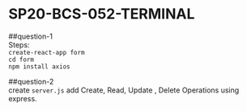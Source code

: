 # SP20-BCS-052-TERMINAL

##question-1  
Steps:  
`create-react-app form`  
`cd form`  
`npm install axios`

##question-2  
create `server.js`
add Create, Read, Update , Delete Operations using express.
